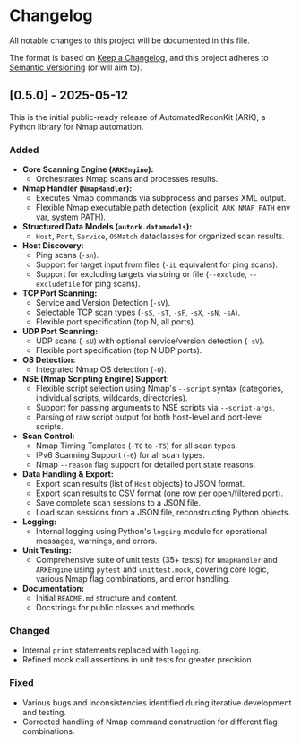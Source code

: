 # Changelog

All notable changes to this project will be documented in this file.

The format is based on [Keep a Changelog](https://keepachangelog.com/en/1.0.0/),
and this project adheres to [Semantic Versioning](https://semver.org/spec/v2.0.0.html) (or will aim to).

## [0.5.0] - 2025-05-12 
This is the initial public-ready release of AutomatedReconKit (ARK), a Python library for Nmap automation.

### Added
- **Core Scanning Engine (`ARKEngine`):**
    - Orchestrates Nmap scans and processes results.
- **Nmap Handler (`NmapHandler`):**
    - Executes Nmap commands via subprocess and parses XML output.
    - Flexible Nmap executable path detection (explicit, `ARK_NMAP_PATH` env var, system PATH).
- **Structured Data Models (`autork.datamodels`):**
    - `Host`, `Port`, `Service`, `OSMatch` dataclasses for organized scan results.
- **Host Discovery:**
    - Ping scans (`-sn`).
    * Support for target input from files (`-iL` equivalent for ping scans).
    * Support for excluding targets via string or file (`--exclude`, `--excludefile` for ping scans).
- **TCP Port Scanning:**
    - Service and Version Detection (`-sV`).
    - Selectable TCP scan types (`-sS`, `-sT`, `-sF`, `-sX`, `-sN`, `-sA`).
    - Flexible port specification (top N, all ports).
- **UDP Port Scanning:**
    - UDP scans (`-sU`) with optional service/version detection (`-sV`).
    - Flexible port specification (top N UDP ports).
- **OS Detection:**
    - Integrated Nmap OS detection (`-O`).
- **NSE (Nmap Scripting Engine) Support:**
    - Flexible script selection using Nmap's `--script` syntax (categories, individual scripts, wildcards, directories).
    - Support for passing arguments to NSE scripts via `--script-args`.
    - Parsing of raw script output for both host-level and port-level scripts.
- **Scan Control:**
    - Nmap Timing Templates (`-T0` to `-T5`) for all scan types.
    - IPv6 Scanning Support (`-6`) for all scan types.
    * Nmap `--reason` flag support for detailed port state reasons.
- **Data Handling & Export:**
    - Export scan results (list of `Host` objects) to JSON format.
    - Export scan results to CSV format (one row per open/filtered port).
    - Save complete scan sessions to a JSON file.
    - Load scan sessions from a JSON file, reconstructing Python objects.
- **Logging:**
    - Internal logging using Python's `logging` module for operational messages, warnings, and errors.
- **Unit Testing:**
    - Comprehensive suite of unit tests (35+ tests) for `NmapHandler` and `ARKEngine` using `pytest` and `unittest.mock`, covering core logic, various Nmap flag combinations, and error handling.
- **Documentation:**
    - Initial `README.md` structure and content.
    - Docstrings for public classes and methods.

### Changed
- Internal `print` statements replaced with `logging`.
- Refined mock call assertions in unit tests for greater precision.

### Fixed
- Various bugs and inconsistencies identified during iterative development and testing.
- Corrected handling of Nmap command construction for different flag combinations.